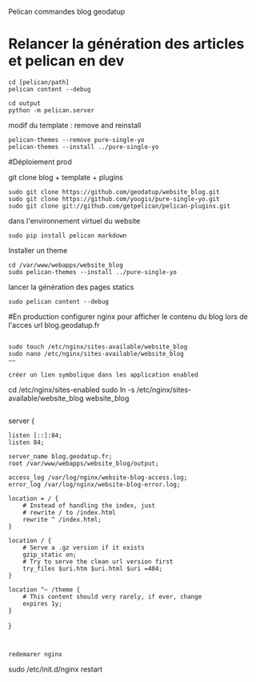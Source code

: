Pelican  commandes blog geodatup 

# Relancer la génération des articles et pelican en dev

~~~
cd [pelican/path]
pelican content --debug

cd output
python -m pelican.server
~~~

modif du template : remove and reinstall

~~~
pelican-themes --remove pure-single-yo
pelican-themes --install ../pure-single-yo
~~~

#Déploiement prod

git clone blog + template + plugins

~~~
sudo git clone https://github.com/geodatup/website_blog.git
sudo git clone https://github.com/yougis/pure-single-yo.git
sudo git clone git://github.com/getpelican/pelican-plugins.git
~~~

dans l'environnement virtuel du website

~~~
sudo pip install pelican markdown
~~~

Installer un theme

~~~
cd /var/www/webapps/website_blog 
sudo pelican-themes --install ../pure-single-yo
~~~

lancer la génération des pages statics

~~~
sudo pelican content --debug
~~~

#En production
configurer nginx pour afficher le contenu du blog lors de l'acces url blog.geodatup.fr

~~~

sudo touch /etc/nginx/sites-available/website_blog
sudo nano /etc/nginx/sites-available/website_blog
~~

créer un lien symbolique dans les application enabled
~~~
cd /etc/nginx/sites-enabled
sudo ln -s /etc/nginx/sites-available/website_blog website_blog
~~~

~~~
server {

    listen [::]:84;
    listen 84;

    server_name blog.geodatup.fr;
    root /var/www/webapps/website_blog/output;
    
    access_log /var/log/nginx/website-blog-access.log;
    error_log /var/log/nginx/website-blog-error.log;
    
    location = / {
        # Instead of handling the index, just
        # rewrite / to /index.html
        rewrite ^ /index.html;
    }

    location / {
        # Serve a .gz version if it exists
        gzip_static on;
        # Try to serve the clean url version first
        try_files $uri.htm $uri.html $uri =404;
    }

    location ^~ /theme {
        # This content should very rarely, if ever, change
        expires 1y;
    }
}
~~~


redemarer nginx
~~~
sudo /etc/init.d/nginx restart
~~~